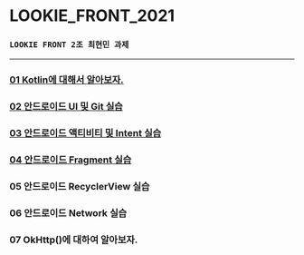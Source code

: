 # LOOKIE_FRONT_2021

### `LOOKIE FRONT 2조 최현민 과제`

---

### [01 Kotlin에 대해서 알아보자.](https://github.com/hyunmin0317/LOOKIE_FRONT_2021/blob/master/hyunmin/week01/week01.md)

### [02 안드로이드 UI 및 Git 실습](https://github.com/hyunmin0317/LOOKIE_FRONT_2021/blob/master/hyunmin/week02/week02.md)

### [03 안드로이드 액티비티 및 Intent 실습](https://github.com/hyunmin0317/LOOKIE_FRONT_2021/blob/master/hyunmin/week03/week03.md)

### [04 안드로이드 Fragment 실습](https://github.com/hyunmin0317/LOOKIE_FRONT_2021/blob/master/hyunmin/week04/week04.md)

### 05 안드로이드 RecyclerView 실습

### 06 안드로이드 Network 실습

### 07 OkHttp()에 대하여 알아보자.